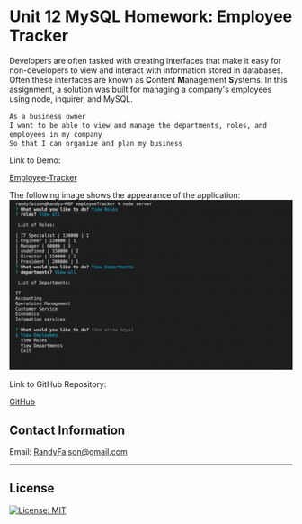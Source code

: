 # Unit 12 MySQL Homework: Employee Tracker

Developers are often tasked with creating interfaces that make it easy for non-developers to view and interact with information stored in databases. Often these interfaces are known as **C**ontent **M**anagement **S**ystems. In this assignment, a solution was built for managing a company's employees using node, inquirer, and MySQL.


```
As a business owner
I want to be able to view and manage the departments, roles, and employees in my company
So that I can organize and plan my business
```


Link to Demo:

<a href="https://youtu.be/P5-nPknSGGw" >Employee-Tracker<a>




The following image shows the appearance of the application: 
![Employee Tracker](employee.png)



Link to GitHub Repository:

<a href="https://github.com/randyfasion/Employee-Tracker" >GitHub<a>


## Contact Information
Email: RandyFaison@gmail.com


- - -
## License
 [![License: MIT](https://img.shields.io/badge/License-MIT-yellow.svg)](https://opensource.org/licenses/MIT)

